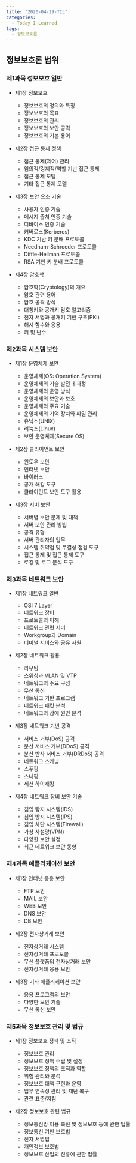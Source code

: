 ```yaml
---
title: "2020-04-29-TIL"
categories:
  - Today I Learned
tags: 
  - 정보보호론
---
```


## 정보보호론 범위

### 제1과목 정보보호 일반
- 제1장 정보보호
  - 정보보호의 정의와 특징
  - 정보보호의 목표
  - 정보보호의 관리
  - 정보보호의 보안 공격
  - 정보보호의 기본 용어  

- 제2장 접근 통제 정책
  - 접근 통제(제어) 관리
  - 임의적/강제적/역할 기반 접근 통제
  - 접근 통제 모델
  - 기타 접근 통제 모델  


- 제3장 보안 요소 기술
  - 사용자 인증 기술
  - 메시지 출처 인증 기술
  - 디바이스 인증 기술
  - 커버로스(Kerberos)
  - KDC 기반 키 분배 프로토콜
  - Needham-Schroeder 프로토콜
  - Diffie-Hellman 프로토콜
  - RSA 기반 키 분배 프로토콜


- 제4장 암호학
  - 암호학(Cryptology)의 개요
  - 암호 관련 용어
  - 암호 공격 방식
  - 대칭키와 공개키 암호 알고리즘
  - 전자 서명과 공개키 기반 구조(PKI)
  - 해시 함수와 응용
  - 키 및 난수


### 제2과목 시스템 보안
- 제1장 운영체제 보안
  - 운영체제(OS: Operation System)
  - 운영체제의 기술 발전 ㅔ과정
  - 운영체제의 운영 방식
  - 운영체제의 보안과 보호
  - 운영체제의 주요 기술
  - 운영체제의 기억 장치와 파일 관리
  - 유닉스(UNIX)
  - 리눅스(Linux)
  - 보안 운영체제(Secure OS)


- 제2장 클라이언트 보안
  - 윈도우 보안
  - 인터넷 보안
  - 바이러스
  - 공개 해킹 도구
  - 클라이언트 보안 도구 활용


- 제3장 서버 보안
  - 서버별 보안 문제 및 대책
  - 서버 보안 관리 방법
  - 공격 유형
  - 서버 관리자의 업무
  - 시스템 취약점 및 무결성 점검 도구
  - 접근 통제 및 접근 통제 도구
  - 로깅 및 로그 분석 도구
  

### 제3과목 네트워크 보안
- 제1장 네트워크 일반
  - OSI 7 Layer
  - 네트워크 장비
  - 프로토콜의 이해
  - 네트워크 관련 서버
  - Workgroup과 Domain
  - 터미널 서비스와 공유 자원
  
  
- 제2장 네트워크 활용
  - 라우팅
  - 스위칭과 VLAN 및 VTP
  - 네트워크의 주요 구성
  - 무선 통신
  - 네트워크 기반 프로그램
  - 네트워크 패킷 분석
  - 네트워크의 장애 원인 분석
  
  
- 제3장 네트워크 기반 공격
  - 서비스 거부(DoS) 공격
  - 분산 서비스 거부(DDoS) 공격
  - 분산 반사 서비스 거부(DRDoS) 공격
  - 네트워크 스캐닝
  - 스푸핑
  - 스니핑
  - 세션 하이재킹


- 제4장 네트워크 장비 보안 기술
  - 침입 탐지 시스템(IDS)
  - 침입 방지 시스템(IPS)
  - 침입 차단 시스템(Firewall)
  - 가상 사설망(VPN)
  - 다양한 보안 설정
  - 최근 네트워크 보안 동향


### 제4과목 애플리케이션 보안
- 제1장 인터넷 응용 보안
  - FTP 보안
  - MAIL 보안
  - WEB 보안
  - DNS 보안
  - DB 보안


- 제2장 전자상거래 보안
  - 전자상거래 시스템
  - 전자상거래 프로토콜
  - 무선 플랫폼의 전자상거래 보안
  - 전자상거래 응용 보안


- 제3장 기타 애플리케이션 보안
  - 응용 프로그램의 보안
  - 다양한 보안 기술
  - 무선 통신 보안


### 제5과목 정보보호 관리 및 법규
- 제1장 정보보호 정책 및 조직
  - 정보보호 관리
  - 정보보호 정책 수립 및 설정
  - 정보보호 정책의 조직과 역할
  - 위험 관리와 분석
  - 정보보호 대책 구현과 운영
  - 업무 연속성 관리 및 재난 복구
  - 관련 표준/지침


- 제2장 정보보호 관련 법규
  - 정보통신망 이용 촉진 및 정보보호 등에 관한 법률
  - 정보통신 기반 보호법
  - 전자 서명법
  - 개인정보 보호법
  - 정보보호 산업의 진흥에 관한 법률
